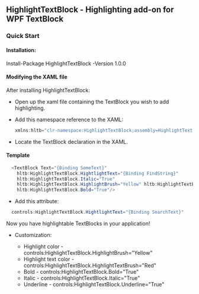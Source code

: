 ## HighlightTextBlock - Highlighting add-on for WPF TextBlock

### Quick Start
#### Installation:
Install-Package HighlightTextBlock -Version 1.0.0
#### Modifying the XAML file

After installing HighlightTextBlock:

* Open up the xaml file containing the TextBlock you wish to add highlighting. 
* Add this namespace reference to the XAML: 
  ```C#
  xmlns:hltb="clr-namespace:HighlightTextBlock;assembly=HighlightTextBlock"
  ```
  
* Locate the TextBlock declaration in the XAML. 
#### Template
```C#
  <TextBlock Text="{Binding SomeText}"
    hltb:HighlightTextBlock.HightlightText="{Binding FindString}"
    hltb:HighlightTextBlock.Italic="True"
    hltb:HighlightTextBlock.HighlightBrush="Yellow" hltb:HighlightTextBlock.HighlightTextBrush="Red"
    hltb:HighlightTextBlock.Bold="True"/>
```
* Add this attribute:
```C#
  controls:HighlightTextBlock.HightlightText="{Binding SearchText}" 
```  
Now you have highlightable TextBlocks in your application!
* Customization:

  * Highlight color - controls:HighlightTextBlock.HighlightBrush="Yellow" 
  * Highlight text color - controls:HighlightTextBlock.HighlightTextBrush="Red"
  * Bold - controls:HighlightTextBlock.Bold="True"
  * Italic - controls:HighlightTextBlock.Italic="True"
  * Underline - controls:HighlightTextBlock.Underline="True"
  
